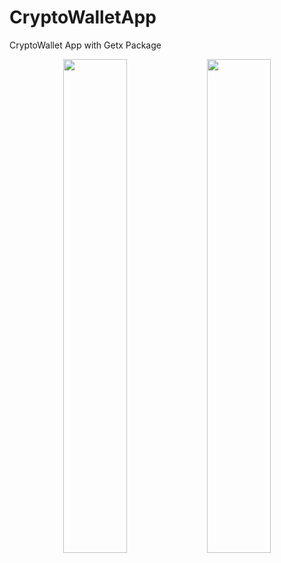 # CryptoWalletApp
 CryptoWallet App with Getx Package
<p align="center">
  <img src="https://github.com/serhan2004/FlutterCryptoWallet/blob/main/assets/60709266/af640ac3-f9c3-42b5-8bec-4346a065498d.png" width="45%" />
  <img src="URL2" width="45%" />
</p>
